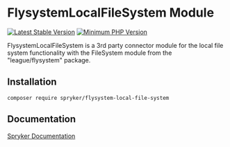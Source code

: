 # FlysystemLocalFileSystem Module
[![Latest Stable Version](https://poser.pugx.org/spryker/flysystem-local-file-system/v/stable.svg)](https://packagist.org/packages/spryker/flysystem-local-file-system)
[![Minimum PHP Version](https://img.shields.io/badge/php-%3E%3D%208.1-8892BF.svg)](https://php.net/)

FlysystemLocalFileSystem is a 3rd party connector module for the local file system functionality with the FileSystem module from the "league/flysystem" package.

## Installation

```
composer require spryker/flysystem-local-file-system
```

## Documentation

[Spryker Documentation](https://docs.spryker.com)
